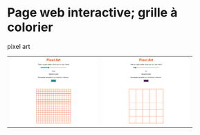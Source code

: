 # Page web interactive; grille à colorier

pixel art

|   |   |
|:---|:---|
| <img src="img/iwp1.gif" alt="" width="200"> | <img src="img/iwp2.gif" alt="" width="200">  |
